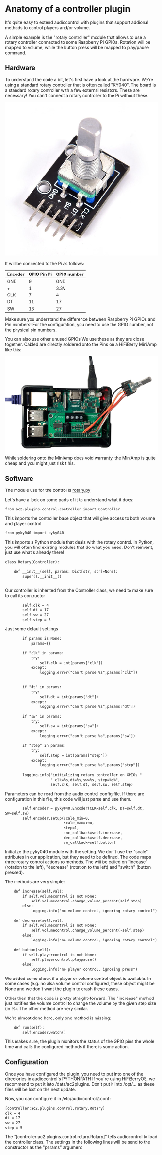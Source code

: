 # Anatomy of a controller plugin

It's quite easy to extend audiocontrol with plugins that support addional methods to control players and/or volume.

A simple example is the "rotary controller" module that allows to use a rotary controller connected to some Raspberry Pi GPIOs. 
Rotation will be mapped to volume, while the button press will be mapped to play/pause command.

## Hardware

To understand the code a bit, let's first have a look at the hardware. We're using a standard rotary controller 
that is often called "KY040". The board is a standard rotary controller with a few external resistors. These are 
necessary! You can't connect a rotary controller to the Pi without these.

![KY040 rotary controller](ky040.jpg)

It will be connected to the Pi as follows:

| Encoder | GPIO Pin Pi | GPIO number |
|---|---|---|
|GND|9|GND|
|+|1|3.3V|
|CLK|7|4|
|DT|11|17|
|SW|13|27|

Make sure you understand the difference between Raspberry Pi GPIOs and Pin numbers! For the configuration, you need to use the GPIO number, not the physical pin numbers.

You can also use other unused GPIOs.We use these as they are close together. Cabled are directly soldered onto the Pins 
on a HiFiBerry MiniAmp like this:

![Soldered onto the MiniAmp](rotary-soldered.jpg)
While soldering onto the MiniAmp does void warranty, the MiniAmp is quite cheap and you might just risk t
his.
## Software

The module use for the control is [rotary.py](https://github.com/hifiberry/audiocontrol2/blob/master/ac2/plugins/control/rotary.py)

Let's have a look on some parts of it to understand what it does:

```
from ac2.plugins.control.controller import Controller
```

This imports the controller base object that will give access to both volume and player control

```
from pyky040 import pyky040
```

This imports a Python module that deals with the rotary control. In Python, you will often find existing modules that do what you 
need. Don't reinvent, just use what's already there!

```
class Rotary(Controller):

    def __init__(self, params: Dict[str, str]=None):
        super().__init__()
        
```

Our controller is inherited from the Controller class, we need to make sure to call its contructor

```
        self.clk = 4
        self.dt = 17
        self.sw = 27
        self.step = 5
```

Just some default settings

```
        if params is None:
            params={}
        
        if "clk" in params:
            try:
                self.clk = int(params["clk"])
            except:
                logging.error("can't parse %s",params["clk"])
            

        if "dt" in params:
            try:
                self.dt = int(params["dt"])
            except:
                logging.error("can't parse %s",params["dt"])

        if "sw" in params:
            try:
                self.sw = int(params["sw"])
            except:
                logging.error("can't parse %s",params["sw"])
                
        if "step" in params:
            try:
                self.step = int(params["step"])
            except:
                logging.error("can't parse %s",params["step"])
                
        logging.info("initializing rotary controller on GPIOs "
                     " clk=%s,dt=%s,sw=%s, step=%s%",
                     self.clk, self.dt, self.sw, self.step)
```

Parameters can be read from the audio control config file. If there are configuration in this file,
this code will just parse and use them.

```
        self.encoder = pyky040.Encoder(CLK=self.clk, DT=self.dt, SW=self.sw)
        self.encoder.setup(scale_min=0, 
                           scale_max=100, 
                           step=1, 
                           inc_callback=self.increase, 
                           dec_callback=self.decrease, 
                           sw_callback=self.button)
```

Initialize the pyky040 module with the setting. We don't use the "scale" attributes in our 
application, but they need to be defined.
The code maps three rotary control actions to methods. The will be called on "incease" (rotation 
to the left), "decrease" (rotation to the left) and "switch" (button pressed).

The methods are very simple:

```
    def increase(self,val):
        if self.volumecontrol is not None:
            self.volumecontrol.change_volume_percent(self.step)
        else:
            logging.info("no volume control, ignoring rotary control")

    def decrease(self,val):
        if self.volumecontrol is not None:
            self.volumecontrol.change_volume_percent(-self.step)
        else:
            logging.info("no volume control, ignoring rotary control")

    def button(self):
        if self.playercontrol is not None:
            self.playercontrol.playpause()
        else:
            logging.info("no player control, ignoring press")
```

We added some check if a player or volume control object is available. In some cases
(e.g. no alsa volume control configured, these object might be None and we don't want
the plugin to crash these cases.

Other then that the code is pretty straight-forward. The "increase" method just notifies 
the volume control to change the volume by the given step size (in %). The other method
are very similar.

We're almost done here, only one method is missing:

```
    def run(self):
        self.encoder.watch()
```

This makes sure, the plugin monitors the status of the GPIO pins the whole time and calls
the configured methods if there is some action.

## Configuration

Once you have configured the plugin, you need to put into one of the directories in audiocontrol's PYTHONPATH
If you're using HiFiBerryOS, we recommend to put it into /data/ac2plugins. Don't put it into /opt/... as these
files will be lost on the next update.

Now, you can configure it in /etc/audiocontrol2.conf:

```
[controller:ac2.plugins.control.rotary.Rotary]
clk = 4
dt = 17
sw = 27
step = 5
```

The "[controller:ac2.plugins.control.rotary.Rotary]" tells audiocontrol to load the controller class. 
The settings in the following lines will be send to the constructor as the "params" argument
